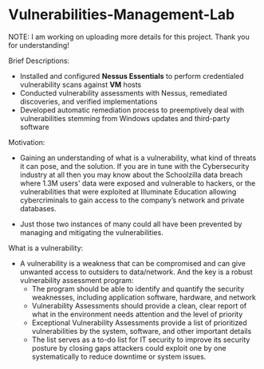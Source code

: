 # Vulnerabilities-Management-Lab

NOTE: I am working on uploading more details for this project. Thank you for understanding!

Brief Descriptions:
- Installed and configured **Nessus Essentials** to perform credentialed vulnerability scans against **VM** hosts
- Conducted vulnerability assessments with Nessus, remediated discoveries, and verified implementations
- Developed automatic remediation process to preemptively deal with vulnerabilities stemming from Windows updates and third-party software

Motivation:
- Gaining an understanding of what is a vulnerability, what kind of threats it can pose, and the solution. If you are in tune with the Cybersecurity industry at all then you may know about the Schoolzilla data breach where 1.3M users' data were exposed and vulnerable to hackers, or the vulnerabilities that were exploited at Illuminate Education allowing cybercriminals to gain access to the company’s network and private databases.

- Just those two instances of many could all have been prevented by managing and mitigating the vulnerabilities. 

What is a vulnerability:
- A vulnerability is a weakness that can be compromised and can give unwanted access to outsiders to data/network. And the key is a robust vulnerability assessment program:
  - The program should be able to identify and quantify the security weaknesses, including application software, hardware, and network
  - Vulnerability Assessments should provide a clean, clear report of what in the environment needs attention and the level of priority
  - Exceptional Vulnerability Assessments provide a list of prioritized vulnerabilities by the system, software, and other important details
  - The list serves as a to-do list for IT security to improve its security posture by closing gaps attackers could exploit one by one systematically to reduce downtime or system issues.
